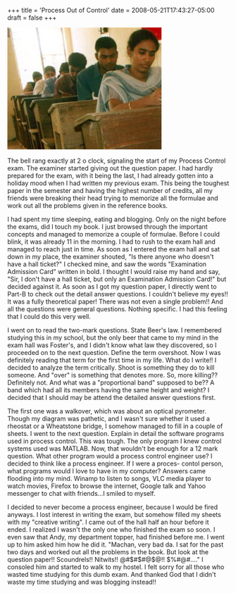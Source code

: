 +++
title = 'Process Out of Control'
date = 2008-05-21T17:43:27-05:00
draft = false
+++

![india-exams](../images/india-exams.jpg)

The bell rang exactly at 2 o clock, signaling the start of my Process Control exam. The examiner started giving out the question paper. I had hardly prepared for the exam, with it being the last, I had already gotten into a holiday mood when I had written my previous exam. This being the toughest paper in the semester and having the highest number of credits, all my friends were breaking their head trying to memorize all the formulae and work out all the problems given in the reference books. 

I had spent my time sleeping, eating and blogging. Only on the night before the exams, did I touch my book. I just browsed through the important concepts and managed to memorize a couple of formulae. Before I could blink, it was already 11 in the morning. I had to rush to the exam hall and managed to reach just in time. As soon as I entered the exam hall and sat down in my place, the examiner shouted, "Is there anyone who doesn't have a hall ticket?" I checked mine, and saw the words "Examination Admission Card" written in bold. I thought I would raise my hand and say, "Sir, I don't have a hall ticket, but only an Examination Admission Card!" but decided against it. As soon as I got my question paper, I directly went to Part-B to check out the detail answer questions. I couldn't believe my eyes!! It was a fully theoretical paper! There was not even a single problem!! And all the questions were general questions. Nothing specific. I had this feeling that I could do this very well. 

I went on to read the two-mark questions. State Beer's law. I remembered studying this in my school, but the only beer that came to my mind in the exam hall was Foster's, and I didn't know what law they discovered, so I proceeded on to the next question. Define the term overshoot. Now I was definitely reading that term for the first time in my life. What do I write!! I decided to analyze the term critically. Shoot is something they do to kill someone. And "over" is something that denotes more. So, more killing?? Definitely not. And what was a "proportional band" supposed to be?? A band which had all its members having the same height and weight? I decided that I should may be attend the detailed answer questions first. 

The first one was a walkover, which was about an optical pyrometer. Though my diagram was pathetic, and I wasn't sure whether it used a rheostat or a Wheatstone bridge, I somehow managed to fill in a couple of sheets. I went to the next question. Explain in detail the software programs used in process control. This was tough. The only program I knew control systems used was MATLAB. Now, that wouldn't be enough for a 12 mark question. What other program would a process control engineer use? I decided to think like a process engineer. If I were a proces- contol person, what programs would I love to have in my computer? Answers came flooding into my mind. Winamp to listen to songs, VLC media player to watch movies, Firefox to browse the internet, Google talk and Yahoo messenger to chat with friends...I smiled to myself. 

I decided to never become a process engineer, because I would be fired anyways. I lost interest in writing the exam, but somehow filled my sheets with my "creative writing". I came out of the hall half an hour before it ended. I realized I wasn't the only one who finished the exam so soon. I even saw that Andy, my department topper, had finished before me. I went up to him asked him how he did it. "Machan, very bad da. I sat for the past two days and worked out all the problems in the book. But look at the question paper!! Scoundrels!! Nitwits!! @#$#$#@$@!! $%#@#...." I consoled him and started to walk to my hostel. I felt sorry for all those who wasted time studying for this dumb exam. And thanked God that I didn't waste my time studying and was blogging instead!!